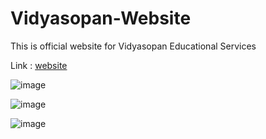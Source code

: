 # Vidyasopan-Website
This is official website for Vidyasopan Educational Services

Link : [website](https://shizu-ka.github.io/School-Profile-Website/)

![image](https://github.com/Shizu-ka/School-Profile-Website/assets/58659139/d0920738-fb55-4f72-b04d-60b1fac47e40)

![image](https://github.com/Shizu-ka/School-Profile-Website/assets/58659139/6f048ed8-f2b6-485f-83a1-8ff9330900b8)

![image](https://github.com/Shizu-ka/School-Profile-Website/assets/58659139/eab76175-8956-41d9-ae38-b82066f7e14f)


